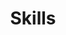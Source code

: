 ---
title: 'Skills'
skills:
  - name: 'JavaScript (ES6+)'
  - name: 'TypeScript'
  - name: 'React'
  - name: 'Next.js'
  - name: 'Node.js'
  - name: 'Tailwind CSS'
  - name: 'HTML & CSS'
  - name: 'Git & GitHub'
---